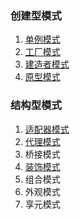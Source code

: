 ### 创建型模式
1. [单例模式](单例模式)
2. [工厂模式](工厂模式)
3. [建造者模式](建造者模式)
4. [原型模式](原型模式)


### 结构型模式
1. [适配器模式](适配器模式)
2. [代理模式](代理模式)
3. 桥接模式
4. [装饰模式](装饰模式)
5. 组合模式
6. 外观模式
7. 享元模式
